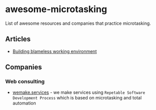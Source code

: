 # awesome-microtasking

List of awesome resources and companies that practice microtasking.


## Articles

- [Building blameless working environment](https://sobolevn.me/2018/12/blameless-environment)


## Companies

### Web consulting

- [wemake.services](https://wemake.services/meta/) - we make services using `Repetable Software Development Process` which is based on microtasking and total automation
